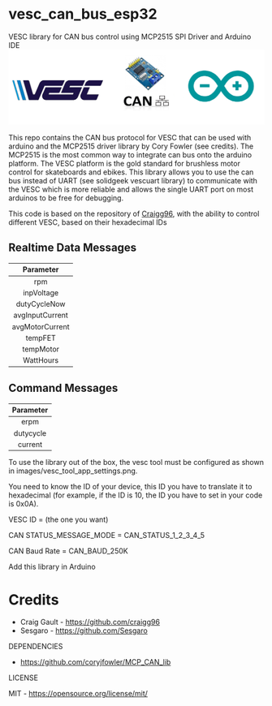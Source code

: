 # vesc_can_bus_esp32
VESC library for CAN bus control using MCP2515 SPI Driver and Arduino IDE
![image](https://github.com/Sesgaro/vesc_can_bus_esp32/blob/main/images/header.png?raw=true "Header")

This repo contains the CAN bus protocol for VESC that can be used with arduino and the MCP2515 driver library by Cory Fowler (see credits).
The MCP2515 is the most common way to integrate can bus onto the arduino platform. The VESC platform is the gold standard for brushless motor control for skateboards and ebikes. This library allows you to use the can bus instead of UART (see solidgeek vescuart library) to communicate with the VESC which is more reliable and allows the single UART port on most arduinos to be free for debugging.  

This code is based on the repository of [Craigg96](https://github.com/craigg96), with the ability to control different VESC, based on their hexadecimal IDs

## Realtime Data Messages
|     Parameter     |
|:-----------------:|
|        rpm        |
|     inpVoltage    |
|    dutyCycleNow   |
|  avgInputCurrent  |
|  avgMotorCurrent  |
|      tempFET      |
|     tempMotor     |
|     WattHours     |

## Command Messages
|     Parameter     |
|:-----------------:|
|        erpm       |
|      dutycycle    |
|       current     |

To use the library out of the box, the vesc tool must be configured as shown in images/vesc_tool_app_settings.png.

You need to know the ID of your device, this ID you have to translate it to hexadecimal (for example, if the ID is 10, the ID you have to set in your code is 0x0A).

VESC ID = (the one you want)

CAN STATUS_MESSAGE_MODE = CAN_STATUS_1_2_3_4_5

CAN Baud Rate = CAN_BAUD_250K



Add this library in Arduino

# Credits

* Craig Gault - https://github.com/craigg96
* Sesgaro     - https://github.com/Sesgaro

DEPENDENCIES

* https://github.com/coryjfowler/MCP_CAN_lib

LICENSE

MIT - https://opensource.org/license/mit/

